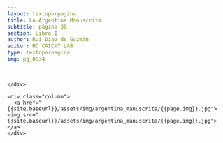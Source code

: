 ```yaml
---
layout: textoporpagina
title: La Argentina Manuscrita
subtitle: página 30
section: Libro I
author: Rui Díaz de Guzmán
editor: HD CAICYT LAB
type: textoporpagina
img: pg_0034
---
```


<div class="row">
    <div class="column">


    </div>

    <div class="column">
      <a href="{{site.baseurl}}/assets/img/argentina_manuscrita/{{page.img}}.jpg"><img src="{{site.baseurl}}/assets/img/argentina_manuscrita/{{page.img}}.jpg"></a>
    </div>
</div>